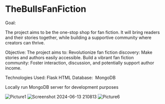 # TheBullsFanFiction

Goal:

The project aims to be the one-stop shop for fan fiction. It will bring readers and their stories together, while building a supportive community where creators can thrive.​

Objective:​
The project aims to:​
  Revolutionize fan fiction discovery: Make stories and authors easily accessible.​
  Build a vibrant fan fiction community: Foster interaction, discussion, and potentially support author income.

Technologies Used:​
  Flask​
  HTML​
Database: ​
  MongoDB​

Locally run MongoDB server for development purposes​


![Picture1](https://github.com/NandiniM24/TheBullsFanFiction/assets/172534465/1f9fa7f0-1870-42cc-b44f-6cd88b3ed2d3)
![Screenshot 2024-06-13 210813](https://github.com/NandiniM24/TheBullsFanFiction/assets/172534465/23349476-e43c-432e-8190-082ab39a3100)
![Picture6](https://github.com/NandiniM24/TheBullsFanFiction/assets/172534465/50c0bcbf-8854-4b41-b8ef-425e530249d0)

